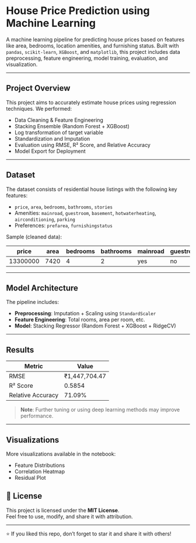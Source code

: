 # House Price Prediction using Machine Learning

A machine learning pipeline for predicting house prices based on features like area, bedrooms, location amenities, and furnishing status. Built with `pandas`, `scikit-learn`, `XGBoost`, and `matplotlib`, this project includes data preprocessing, feature engineering, model training, evaluation, and visualization.

---

## Project Overview

This project aims to accurately estimate house prices using regression techniques. We performed:

- Data Cleaning & Feature Engineering  
- Stacking Ensemble (Random Forest + XGBoost)  
- Log transformation of target variable  
- Standardization and Imputation  
- Evaluation using RMSE, R² Score, and Relative Accuracy  
- Model Export for Deployment

---

## Dataset

The dataset consists of residential house listings with the following key features:

- `price`, `area`, `bedrooms`, `bathrooms`, `stories`
- Amenities: `mainroad`, `guestroom`, `basement`, `hotwaterheating`, `airconditioning`, `parking`
- Preferences: `prefarea`, `furnishingstatus`

Sample (cleaned data):

| price     | area | bedrooms | bathrooms | mainroad | guestroom | ... |
|-----------|------|----------|-----------|----------|-----------|-----|
| 13300000  | 7420 | 4        | 2         | yes      | no        | ... |

---

## Model Architecture

The pipeline includes:

- **Preprocessing**: Imputation + Scaling using `StandardScaler`
- **Feature Engineering**: Total rooms, area per room, etc.
- **Model**: Stacking Regressor (Random Forest + XGBoost + RidgeCV)

---

## Results

| Metric                | Value             |
|-----------------------|------------------|
| RMSE                  | ₹1,447,704.47     |
| R² Score              | 0.5854            |
| Relative Accuracy     | 71.09%            |

>  **Note**: Further tuning or using deep learning methods may improve performance.

---

## Visualizations

More visualizations available in the notebook:
- Feature Distributions
- Correlation Heatmap
- Residual Plot


## 📄 License

This project is licensed under the **MIT License**.  
Feel free to use, modify, and share it with attribution.

---

⭐ If you liked this repo, don’t forget to star it and share it with others!
